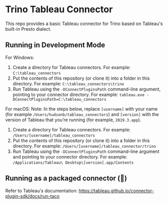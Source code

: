 # Trino Tableau Connector

This repo provides a basic Tableau connector for Trino based on Tableau's built-in Presto dialect.

## Running in Development Mode

For Windows:
1. Create a directory for Tableau connectors. For example: `C:\tableau_connectors`
2. Put the contents of this repository (or clone it) into a folder in this directory. For example: `C:\tableau_connectors\trino`
3. Run Tableau using the `-DConnectPluginsPath` command-line argument, pointing to your connector directory. For example: `tableau.exe -DConnectPluginsPath=C:\tableau_connectors`

For macOS:
Note: In the steps below, replace `[username]` with your name (for example `/Users/hudsonb/tableau_connectors`) and `[version]` with the version of Tableau that you’re running (for example, `2019.3.app`).

1. Create a directory for Tableau connectors. For example: `/Users/[username]/tableau_connectors`
2. Put the contents of this repository (or clone it) into a folder in this directory. For example: `/Users/[username]/tableau_connector/trino`
3. Run Tableau using the `-DConnectPluginsPath` command-line argument and pointing to your connector directory. For example: `/Applications/Tableau\ Desktop\[version].app/Contents`

## Running as a packaged connector (🌮)

Refer to Tableau's documentation: https://tableau.github.io/connector-plugin-sdk/docs/run-taco